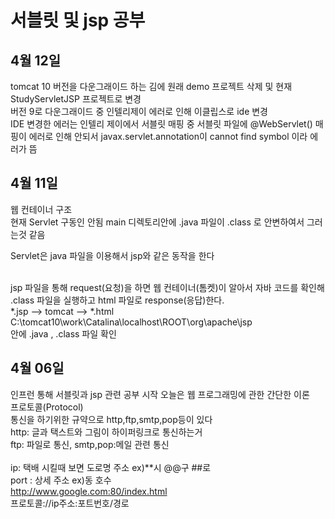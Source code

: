 # 서블릿 및 jsp 공부
## 4월 12일
tomcat 10 버전을 다운그래이드 하는 김에 원래 demo 프로젝트 삭제 및 현재 StudyServletJSP 프로젝트로 변경 <br>
버전 9로 다운그래이드 중 인텔리제이 에러로 인해 이클립스로 ide 변경 <br>
IDE 변경한 에러는 인텔리 제이에서 서블릿 매핑 중 서블릿 파일에 @WebServlet() 매핑이  에러로 인해 안되서 javax.servlet.annotation이 cannot find symbol 이라 에러가 뜸

## 4월 11일
웹 컨테이너 구조 <br>
현재 Servlet 구동인 안됨 main 디렉토리안에 .java 파일이 .class 로 안변하여서 그러는것 같음 

Servlet은 java 파일을 이용해서 jsp와 같은 동작을 한다 

<br>jsp 파일을 통해 request(요청)을 하면 웹 컨테이너(톰켓)이 알아서 자바 코드를 확인해 .class 파일을 실행하고 html 파일로 response(응답)한다. <br>
*.jsp --> tomcat --> *.html<br>
C:\tomcat10\work\Catalina\localhost\ROOT\org\apache\jsp<br>
안에 .java , .class 파일 확인

## 4월 06일
인프런 통해 서블릿과 jsp 관련 공부 시작 오늘은 웹 프로그래밍에 관한 간단한 이론<br>
프로토콜(Protocol)<br>
통신을 하기위한 규약으로 http,ftp,smtp,pop등이 있다<br>
http: 글과 택스트와 그림이 하이퍼링크로 통신하는거
<br>ftp: 파일로 통신, smtp,pop:메일 관련 통신
<br><br>
ip: 택배 시킬때 보면 도로명 주소 ex)**시 @@구 ##로 <br>port : 상세 주소 ex)동 호수
<br> http://www.google.com:80/index.html
<br> 프로토콜://ip주소:포트번호/경로
